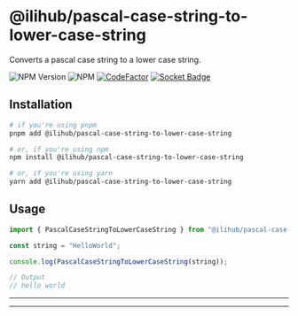 # @ilihub/pascal-case-string-to-lower-case-string

Converts a pascal case string to a lower case string.

![NPM Version](https://img.shields.io/npm/v/%40ilihub%2Fpascal-case-string-to-lower-case-string?color=33cd56&logo=npm)
![NPM](https://img.shields.io/npm/l/%40ilihub%2Fpascal-case-string-to-lower-case-string)
[![CodeFactor](https://www.codefactor.io/repository/github/ilihub/npm/badge)](https://www.codefactor.io/repository/github/ilihub/npm)
[![Socket Badge](https://socket.dev/api/badge/npm/package/@ilihub/pascal-case-string-to-lower-case-string)](https://socket.dev/npm/package/@ilihub/pascal-case-string-to-lower-case-string)

## Installation

```bash
# if you're using pnpm
pnpm add @ilihub/pascal-case-string-to-lower-case-string

# or, if you're using npm
npm install @ilihub/pascal-case-string-to-lower-case-string

# or, if you're using yarn
yarn add @ilihub/pascal-case-string-to-lower-case-string
```

## Usage

```javascript
import { PascalCaseStringToLowerCaseString } from "@ilihub/pascal-case-string-to-lower-case-string";

const string = "HelloWorld";

console.log(PascalCaseStringToLowerCaseString(string));

// Output
// hello world
```

---

<!-- sponsors_and_backers_section_start -->

<!-- sponsors_and_backers_section_end -->

---

